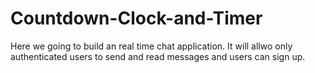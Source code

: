 # Countdown-Clock-and-Timer
Here we going to build an real time chat application. It will allwo only authenticated users to send and read messages and users can sign up.
